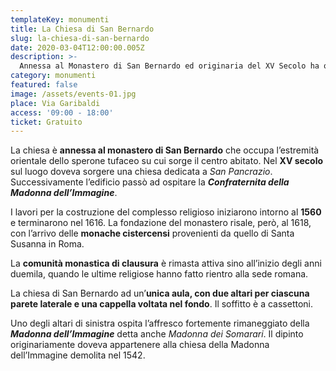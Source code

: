 ```yaml
---
templateKey: monumenti
title: La Chiesa di San Bernardo
slug: la-chiesa-di-san-bernardo
date: 2020-03-04T12:00:00.005Z
description: >-
  Annessa al Monastero di San Bernardo ed originaria del XV Secolo ha ospitato prima la Confraternita della Madonna dell'Immagine e dal 1618 le monache cistercensi di clausura.
category: monumenti
featured: false
image: /assets/events-01.jpg
place: Via Garibaldi
access: '09:00 - 18:00'
ticket: Gratuito
---
```

La chiesa è **annessa al monastero di San Bernardo** che occupa l’estremità orientale dello sperone tufaceo su cui sorge il centro abitato. Nel **XV secolo** sul luogo doveva sorgere una chiesa dedicata a _San Pancrazio_. Successivamente l’edificio passò ad ospitare la _**Confraternita della Madonna dell’Immagine**_.

I lavori per la costruzione del complesso religioso iniziarono intorno al **1560** e terminarono nel 1616. La fondazione del monastero risale, però, al 1618, con l’arrivo delle **monache cistercensi** provenienti da quello di Santa Susanna in Roma.

La **comunità monastica di clausura** è rimasta attiva sino all’inizio degli anni duemila, quando le ultime religiose hanno fatto rientro alla sede romana.

La chiesa di San Bernardo ad un’**unica aula, con due altari per ciascuna parete laterale e una cappella voltata nel fondo**. Il soffitto è a cassettoni.

Uno degli altari di sinistra ospita l’affresco fortemente rimaneggiato della _**Madonna dell’Immagine**_ detta anche _Madonna dei Somarari_. Il dipinto originariamente doveva appartenere alla chiesa della Madonna dell’Immagine demolita nel 1542.